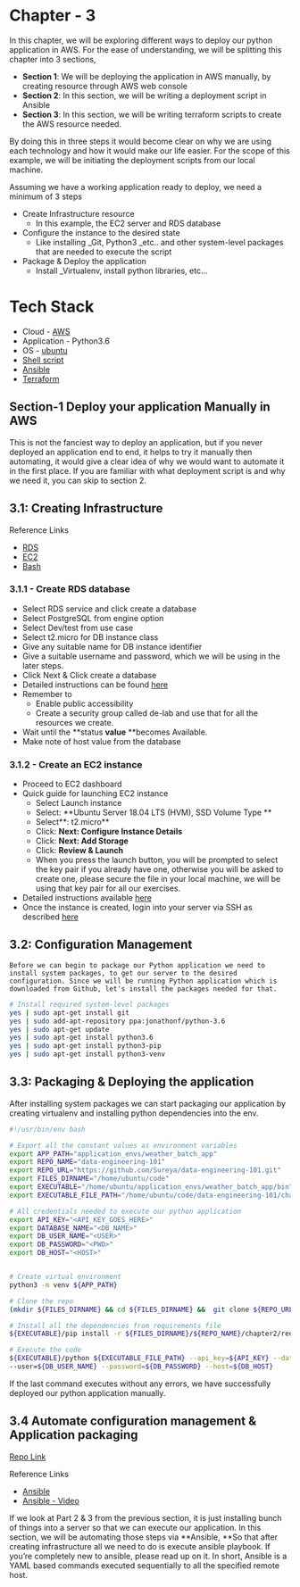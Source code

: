 # Chapter - 3
In this chapter, we will be exploring different ways to deploy our python application in AWS. 
For the ease of understanding, we will be splitting this chapter into 3 sections, 

*   **Section 1**: We will be deploying the application in AWS manually, by creating resource through AWS web console
*   **Section 2**: In this section, we will be writing a deployment script in Ansible
*   **Section 3**: In this section, we will be writing terraform scripts to create the AWS resource needed.

By doing this in three steps it would become clear on why we are using each technology and how it would make our life easier. 
For the scope of this example, we will be initiating the deployment scripts from our local machine.


Assuming we have a working application ready to deploy, we need a minimum of 3 steps 

*   Create Infrastructure resource 
    *   In this example, the EC2 server and RDS database
*   Configure the instance to the desired state
    *   Like installing _Git, Python3 _etc.. and other system-level packages that are needed to execute the script
*   Package & Deploy the application 
    *   Install _Virtualenv, install python libraries, etc… 


# Tech Stack

*   Cloud - [AWS](https://aws.amazon.com/premiumsupport/knowledge-center/create-and-activate-aws-account/) 
*   Application - Python3.6
*   OS - [ubuntu](https://www.cheatography.com/davechild/cheat-sheets/linux-command-line/) 
*   [Shell script](https://www.shellscript.sh/index.html)
*   [Ansible](https://scotch.io/tutorials/getting-started-with-ansible)
*   [Terraform](https://learn.hashicorp.com/terraform/#getting-started)


## Section-1 Deploy your application Manually in AWS 

This is not the fanciest way to deploy an application, but if you never deployed an application
end to end, it helps to try it manually then automating, it would give a clear idea of why we would 
want to automate it in the first place. If you are familiar with what deployment script is and 
why we need it, you can skip to section 2.


## 3.1: Creating Infrastructure

Reference Links

*   [RDS](https://aws.amazon.com/rds/postgresql/)
*   [EC2](https://docs.aws.amazon.com/AWSEC2/latest/UserGuide/concepts.html)
*   [Bash](https://www.howtoforge.com/tutorial/linux-shell-scripting-lessons/)


### 3.1.1 - Create RDS database

*   Select RDS service and click create a database
*   Select PostgreSQL from engine option
*   Select Dev/test from use case
*   Select t2.micro for DB instance class
*   Give any suitable name for DB instance identifier
*   Give a suitable username and password, which we will be using in the later steps.
*   Click Next & Click create a database
*   Detailed instructions can be found [here](https://docs.aws.amazon.com/AmazonRDS/latest/UserGuide/CHAP_GettingStarted.CreatingConnecting.PostgreSQL.html)
*   Remember to 
    *   Enable public accessibility 
    *   Create a security group called de-lab and use that for all the resources we create. 
*   Wait until the **status **value** **becomes Available.
*   Make note of host value from the database


### 3.1.2 - Create an EC2 instance

*   Proceed to EC2 dashboard 
*   Quick guide for launching EC2 instance
    *   Select Launch instance 
    *   Select: **Ubuntu Server 18.04 LTS (HVM), SSD Volume Type **
    *   Select**: t2.micro**
    *   Click: **Next: Configure Instance Details**
    *   Click: **Next: Add Storage**
    *   Click: **Review & Launch**
    *   When you press the launch button, you will be prompted to select the key pair if you already have one, otherwise you will be asked to create one, please secure the file in your local machine, we will be using that key pair for all our exercises.
*   Detailed instructions available [here](https://docs.aws.amazon.com/quickstarts/latest/vmlaunch/step-1-launch-instance.html)
*   Once the instance is created,  login into your server via SSH as described [here](https://docs.aws.amazon.com/AWSEC2/latest/UserGuide/AccessingInstancesLinux.html)


## 3.2: Configuration Management

	Before we can begin to package our Python application we need to install system packages, to get our server to the desired configuration. Since we will be running Python application which is downloaded from Github, let's install the packages needed for that.


```bash
# Install required system-level packages
yes | sudo apt-get install git
yes | sudo add-apt-repository ppa:jonathonf/python-3.6
yes | sudo apt-get update
yes | sudo apt-get install python3.6
yes | sudo apt-get install python3-pip
yes | sudo apt-get install python3-venv
```



## 3.3: Packaging & Deploying the application

After installing system packages we can start packaging our application by creating virtualenv and installing python dependencies into the env.


```bash
#!/usr/bin/env bash

# Export all the constant values as environment variables
export APP_PATH="application_envs/weather_batch_app"
export REPO_NAME="data-engineering-101"
export REPO_URL="https://github.com/Sureya/data-engineering-101.git"
export FILES_DIRNAME="/home/ubuntu/code"
export EXECUTABLE="/home/ubuntu/application_envs/weather_batch_app/bin"
export EXECUTABLE_FILE_PATH="/home/ubuntu/code/data-engineering-101/chapter2/version2.py"

# All credentials needed to execute our python application
export API_KEY="<API_KEY_GOES_HERE>"
export DATABASE_NAME="<DB_NAME>"
export DB_USER_NAME="<USER>"
export DB_PASSWORD="<PWD>"
export DB_HOST="<HOST>"


# Create virtual environment
python3 -m venv ${APP_PATH}

# Clone the repo
(mkdir ${FILES_DIRNAME} && cd ${FILES_DIRNAME} &&  git clone ${REPO_URL})

# Install all the dependencies from requirements file
${EXECUTABLE}/pip install -r ${FILES_DIRNAME}/${REPO_NAME}/chapter2/requirements.txt

# Execute the code
${EXECUTABLE}/python ${EXECUTABLE_FILE_PATH} --api_key=${API_KEY} --database=${DATABASE_NAME} \
--user=${DB_USER_NAME} --password=${DB_PASSWORD} --host=${DB_HOST}
```

If the last command executes without any errors, we have successfully deployed our python application manually.


## 3.4 Automate configuration management & Application packaging

[Repo Link](https://github.com/Sureya/data-engineering-101/tree/master/chapter3/part2/deploy)

Reference Links

*   [Ansible](https://serversforhackers.com/c/an-ansible-tutorial) 
*   [Ansible - Video](https://www.youtube.com/watch?v=dCQpaTTTv98)

If we look at Part 2 & 3 from the previous section, it is just installing bunch of things into a server so that we can execute our application. 
In this section, we will be automating those steps via **Ansible,  **So that after creating infrastructure all we need to do is execute ansible playbook.
If you’re completely new to ansible, please read up on it. In short, Ansible is a YAML based commands executed sequentially to all the specified remote host.
